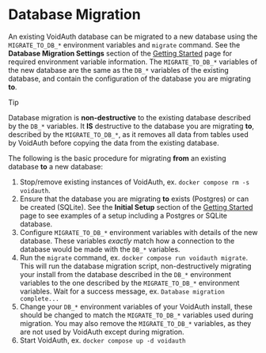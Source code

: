 # Database Migration

An existing VoidAuth database can be migrated to a new database using the `MIGRATE_TO_DB_*` environment variables and `migrate` command. See the **Database Migration Settings** section of the [Getting Started](Getting-Started.md#database-migration-settings) page for required environment variable information. The `MIGRATE_TO_DB_*` variables of the new database are the same as the `DB_*` variables of the existing database, and contain the configuration of the database you are migrating **to**.

>[!TIP]
> Database migration is **non-destructive** to the existing database described by the `DB_*` variables. It **IS** destructive to the database you are migrating **to**, described by the `MIGRATE_TO_DB_*`, as it removes all data from tables used by VoidAuth before copying the data from the existing database.

The following is the basic procedure for migrating **from** an existing database **to** a new database:

1. Stop/remove existing instances of VoidAuth, ex. `docker compose rm -s voidauth`.
2. Ensure that the database you are migrating **to** exists (Postgres) or can be created (SQLite). See the **Initial Setup** section of the [Getting Started](Getting-Started.md#initial-setup) page to see examples of a setup including a Postgres or SQLite database.
3. Configure `MIGRATE_TO_DB_*` environment variables with details of the new database. These variables *exactly* match how a connection to the database would be made with the `DB_*` variables.
4. Run the `migrate` command, ex. `docker compose run voidauth migrate`. This will run the database migration script, non-destructively migrating your install from the database described in the `DB_*` environment variables to the one described by the `MIGRATE_TO_DB_*` environment variables. Wait for a success message, ex. `Database migration complete...`
5. Change your `DB_*` environment variables of your VoidAuth install, these should be changed to match the `MIGRATE_TO_DB_*` variables used during migration. You may also remove the `MIGRATE_TO_DB_*` variables, as they are not used by VoidAuth except during migration.
6. Start VoidAuth, ex. `docker compose up -d voidauth`

